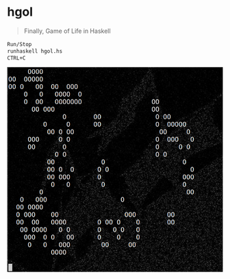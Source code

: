 # hgol

> Finally, Game of Life in Haskell


````
Run/Stop
runhaskell hgol.hs
CTRL+C
````
<img src="game.jpg"></img>

